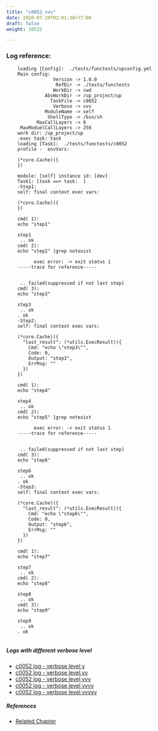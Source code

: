 ```yaml
---
title: "c0052_vvv"
date: 2020-07-20T02:01:38+77:00
draft: false
weight: 10522

---
```


### Log reference: <no value>

```
    loading [Config]:  ./tests/functests/upconfig.yml
    Main config:
                 Version -> 1.0.0
                  RefDir -> ./tests/functests
                 WorkDir -> cwd
              AbsWorkDir -> /up_project/up
                TaskFile -> c0052
                 Verbose -> vvv
              ModuleName -> self
               ShellType -> /bin/sh
           MaxCallLayers -> 8
     MaxModuelCallLayers -> 256
    work dir: /up_project/up
    -exec task: task
    loading [Task]:  ./tests/functests/c0052
    profile -  envVars:
    
    (*core.Cache)({
    })
    
    module: [self] instance id: [dev]
    Task1: [task ==> task:  ]
    -Step1:
    self: final context exec vars:
    
    (*core.Cache)({
    })
    
    cmd( 1):
    echo "step1"
    
    step1
     .. ok
    cmd( 2):
    echo "step2" |grep notexist
    
          exec error: -> exit status 1
    -----trace for reference-----
    
          
     .. failed(suppressed if not last step)
    cmd( 3):
    echo "step3"
    
    step3
     .. ok
    . ok
    -Step2:
    self: final context exec vars:
    
    (*core.Cache)({
      "last_result": (*utils.ExecResult)({
        Cmd: "echo \"step3\"",
        Code: 0,
        Output: "step3",
        ErrMsg: ""
      })
    })
    
    cmd( 1):
    echo "step4"
    
    step4
     .. ok
    cmd( 2):
    echo "step5" |grep notexist
    
          exec error: -> exit status 1
    -----trace for reference-----
    
          
     .. failed(suppressed if not last step)
    cmd( 3):
    echo "step6"
    
    step6
     .. ok
    . ok
    -Step3:
    self: final context exec vars:
    
    (*core.Cache)({
      "last_result": (*utils.ExecResult)({
        Cmd: "echo \"step6\"",
        Code: 0,
        Output: "step6",
        ErrMsg: ""
      })
    })
    
    cmd( 1):
    echo "step7"
    
    step7
     .. ok
    cmd( 2):
    echo "step8"
    
    step8
     .. ok
    cmd( 3):
    echo "step9"
    
    step9
     .. ok
    . ok
    
```

##### Logs with different verbose level
* [c0052 log - verbose level v](../../logs/c0052_v)
* [c0052 log - verbose level vv](../../logs/c0052_vv)
* [c0052 log - verbose level vvv](../../logs/c0052_vvv)
* [c0052 log - verbose level vvvv](../../logs/c0052_vvvv)
* [c0052 log - verbose level vvvvv](../../logs/c0052_vvvvv)

##### References
* [Related Chapter](../../shell-func/c0052)
